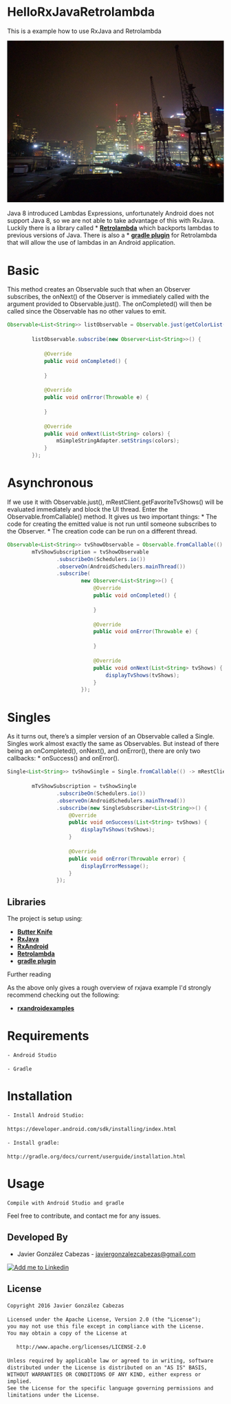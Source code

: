 # HelloRxJavaRetrolambda
This is a example how to use RxJava and Retrolambda
<p align="center">
    <img src="https://github.com/CabezasGonzalezJavier/HelloRxJavaRetrolambda/blob/master/helloRxJavaRetrolambda.jpg" alt="Web Launcher"/>
</p>

Java 8 introduced Lambdas Expressions, unfortunately Android does not support Java 8, so we are not able to take advantage of this with RxJava. Luckily there is a library called * **[Retrolambda](https://github.com/orfjackal/retrolambda)** which backports lambdas to previous versions of Java. There is also a * **[gradle plugin](https://github.com/evant/gradle-retrolambda)** for Retrolambda that will allow the use of lambdas in an Android application.
# Basic
This method creates an Observable such that when an Observer subscribes, the onNext() of the Observer is immediately called with the argument provided to Observable.just(). The onCompleted() will then be called since the Observable has no other values to emit.

```java  
Observable<List<String>> listObservable = Observable.just(getColorList());

        listObservable.subscribe(new Observer<List<String>>() {

            @Override
            public void onCompleted() {

            }

            @Override
            public void onError(Throwable e) {

            }

            @Override
            public void onNext(List<String> colors) {
                mSimpleStringAdapter.setStrings(colors);
            }
        });

```
# Asynchronous

If we use it with Observable.just(), mRestClient.getFavoriteTvShows() will be evaluated immediately and block the UI thread. Enter the Observable.fromCallable() method. It gives us two important things:
     * The code for creating the emitted value is not run until someone subscribes to the Observer.
     * The creation code can be run on a different thread.
```java
Observable<List<String>> tvShowObservable = Observable.fromCallable(() -> mRestClient.getFavoriteTvShows());
        mTvShowSubscription = tvShowObservable
                .subscribeOn(Schedulers.io())
                .observeOn(AndroidSchedulers.mainThread())
                .subscribe(
                        new Observer<List<String>>() {
                            @Override
                            public void onCompleted() {

                            }

                            @Override
                            public void onError(Throwable e) {

                            }

                            @Override
                            public void onNext(List<String> tvShows) {
                                displayTvShows(tvShows);
                            }
                        });
```
# Singles
As it turns out, there’s a simpler version of an Observable called a Single. Singles work almost exactly the same as Observables. But instead of there being an onCompleted(), onNext(), and onError(), there are only two callbacks:
     * onSuccess() and onError().
```java
Single<List<String>> tvShowSingle = Single.fromCallable(() -> mRestClient.getFavoriteTvShows());

        mTvShowSubscription = tvShowSingle
                .subscribeOn(Schedulers.io())
                .observeOn(AndroidSchedulers.mainThread())
                .subscribe(new SingleSubscriber<List<String>>() {
                    @Override
                    public void onSuccess(List<String> tvShows) {
                        displayTvShows(tvShows);
                    }

                    @Override
                    public void onError(Throwable error) {
                        displayErrorMessage();
                    }
                }); 
```

  Libraries
---------
The project is setup using:
 * **[Butter Knife](https://github.com/JakeWharton/butterknife)**
 * **[RxJava](https://github.com/ReactiveX/RxJava)**
 * **[RxAndroid](https://github.com/ReactiveX/RxAndroid)**
 * **[Retrolambda](https://github.com/orfjackal/retrolambda)**
 * **[gradle plugin](https://github.com/evant/gradle-retrolambda)**

 Further reading

  As the above only gives a rough overview of rxjava example I'd strongly recommend checking out the following:
  
  * **[rxandroidexamples](https://github.com/klnusbaum/rxandroidexamples)**

# Requirements

    - Android Studio

    - Gradle

# Installation

    - Install Android Studio:

    https://developer.android.com/sdk/installing/index.html

    - Install gradle:

    http://gradle.org/docs/current/userguide/installation.html

# Usage
    Compile with Android Studio and gradle


Feel free to contribute, and contact me for any issues.

Developed By
------------
* Javier González Cabezas - <javiergonzalezcabezas@gmail.com>

<a href="https://es.linkedin.com/in/javier-gonz%C3%A1lez-cabezas-8b4b2231">
  <img alt="Add me to Linkedin" src="https://github.com/JorgeCastilloPrz/EasyMVP/blob/master/art/linkedin.png" />
</a>

License
-------

    Copyright 2016 Javier González Cabezas

    Licensed under the Apache License, Version 2.0 (the "License");
    you may not use this file except in compliance with the License.
    You may obtain a copy of the License at

       http://www.apache.org/licenses/LICENSE-2.0

    Unless required by applicable law or agreed to in writing, software
    distributed under the License is distributed on an "AS IS" BASIS,
    WITHOUT WARRANTIES OR CONDITIONS OF ANY KIND, either express or implied.
    See the License for the specific language governing permissions and
    limitations under the License.
